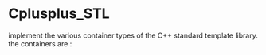 # Cplusplus_STL
 implement the various container types of the C++ standard template library. the containers are :
